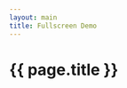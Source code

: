 ```yaml
---
layout: main
title: Fullscreen Demo
---
```


<link href="{{ site.baseurl }}/css/index.css" rel="stylesheet">
<script src="{{ site.baseurl }}/js/lib/d3.min.js"></script>
<script src="{{ site.baseurl }}/src/pty.js"></script>
<link href="{{ site.baseurl }}/css/font-awesome.min.css" rel="stylesheet">

<script src="{{ site.baseurl }}/js/lib/underscore.js"></script>

# {{ page.title }}

<div>
    <style>
        #fs-modal-chart {
            position: absolute;
            height: auto;
            padding: 0;
            background-color: white;
            left: 0;
            top: 0;
        }

        #fs-modal-chart.hidden {
            display: none;
        }
    </style>
</div>


<div class="row">
    <div class="col-md-12">
        <div id="demo"></div>
    </div>
</div>

<div>
    <style>
    .persona {
        fill: #75507b;
    }

    .candidato {
        fill: #729fcf;
    }

    .institucion {
        fill: #8ae234;
    }
    </style>
</div>

<script>
d3.json('{{ site.baseurl }}/data/A.json', function(error, data) {

    if (error) { return error; }

    var width = parseInt(d3.select('#demo').style('width'), 10),
        height = 400;

    var legend = [
        {name: 'Persona',     type: 'persona'},
        {name: 'Candidato',   type: 'candidato'},
        {name: 'Institución', type: 'institucion'}
    ];

    var chart = pty.chart.network()
        .width(width)
        .height(height)
        .nodeRadius(15)
        .nodeLabel(function(d) { return d.name; })
        .nodeBaseURL(function(d) { return '{{site.baseurl}}/data/' + d.id + '.json'; })
        .nodeURL(function(d) { return '{{site.baseurl}}/pages/' + d.id; })
        .fullscreenCallback(toFullScreen)
        .nodeClass(function(d) { return d.type; })
        .legendItems(legend);

        function toNormal() {
            chart.width(width).height(height)
                .fullscreenCallback(toFullScreen);

            d3.select('#demo')
                .data(d3.select('#fs-modal-chart').data())
                .call(chart);

            d3.select('#fs-modal-chart').classed('hidden', true);
            d3.select('#fs-modal-chart').selectAll('svg').remove();
        }

        function toFullScreen() {
            chart
                .width(screen.width)
                .height(screen.height)
                .fullscreenCallback(toNormal);

            d3.select('#fs-modal-chart')
                .classed('hidden', false)
                .data(d3.select('#demo').data())
                .call(chart);
        }

    d3.select('div#demo').data([data]).call(chart);
});
</script>

<div id="fs-modal-chart"></div>

